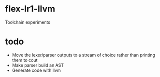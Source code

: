 # flex-lr1-llvm
Toolchain experiments
# todo
- Move the lexer/parser outputs to a stream of choice rather than printing them to cout
- Make parser build an AST
- Generate code with llvm
